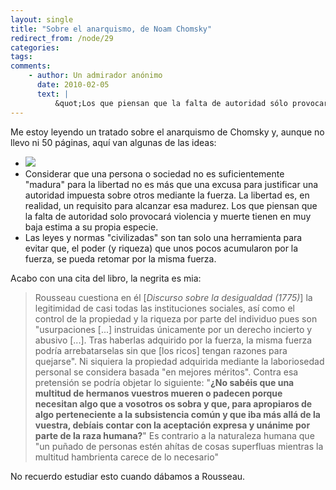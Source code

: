 ```yaml
---
layout: single
title: "Sobre el anarquismo, de Noam Chomsky"
redirect_from: /node/29
categories:
tags: 
comments: 
    - author: Un admirador anónimo
      date: 2010-02-05
      text: |
          &quot;Los que piensan que la falta de autoridad sólo provocará violencia y muerte tienen en muy baja estima a su propia especie&quot;. Ciertos intelectuales tienen el único defecto de considerar que toda la &quot;especie humana&quot; está hecha a su imagen y semejanza. Quizá hayan pasado demasiadas horas frente a un libro, en una biblioteca o discutiendo con otros intelectuales en un café y no se hayan parado a mirar al resto de sus semejantes. ¿Qué estima o esperanza se puede tener de una especie que se moviliza en masa para el casting de &quot;Gran Hermano&quot; o por el descenso de su equipo a segunda mientras que los problemas que colapsan nuestro modelo socio-económico se la traen al pairo? No olvidemos que vivimos en una sociedad de Bisbales, de Cristiano Ronaldos y Belenes Estebanes... No de Chomskys.  Aun así, ¡viva la biodiversidad!  
---
```

Me estoy leyendo un tratado sobre el anarquismo de Chomsky y, aunque no llevo ni 50 páginas, aquí van algunas de las ideas:

*   ![](/images/posts/2010-02-05-sobre-el-anarquismo-de-noam-chomsky/sobreAnarq-Chomsky.jpg)
*   Considerar que una persona o sociedad no es suficientemente "madura" para la libertad no es más que una excusa para justificar una autoridad impuesta sobre otros mediante la fuerza. La libertad es, en realidad, un requisito para alcanzar esa madurez. Los que piensan que la falta de autoridad solo provocará violencia y muerte tienen en muy baja estima a su propia especie.
*   Las leyes y normas "civilizadas" son tan solo una herramienta para evitar que, el poder (y riqueza) que unos pocos acumularon por la fuerza, se pueda retomar por la misma fuerza.

Acabo con una cita del libro, la negrita es mia:

> Rousseau cuestiona en él [_Discurso sobre la desigualdad (1775)_] la legitimidad de casi todas las instituciones sociales, así como el control de la propiedad y la riqueza por parte del individuo pues son "usurpaciones [...] instruidas únicamente por un derecho incierto y abusivo [...]. Tras haberlas adquirido por la fuerza, la misma fuerza podría arrebatarselas sin que [los ricos] tengan razones para quejarse". Ni siquiera la propiedad adquirida mediante la laboriosedad personal se considera basada "en mejores méritos". Contra esa pretensión se podría objetar lo siguiente: "**¿No sabéis que una multitud de hermanos vuestros mueren o padecen porque necesitan algo que a vosotros os sobra y que, para apropiaros de algo perteneciente a la subsistencia común y que iba más allá de la vuestra, debíais contar con la aceptación expresa y unánime por parte de la raza humana?**" Es contrario a la naturaleza humana que "un puñado de personas estén ahítas de cosas superfluas mientras la multitud hambrienta carece de lo necesario"

No recuerdo estudiar esto cuando dábamos a Rousseau.
